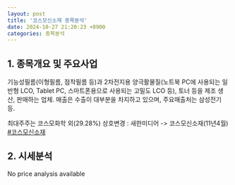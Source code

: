 ```yaml
---
layout: post
title: '코스모신소재 종목분석'
date: 2024-10-27 21:20:23 +0900
categories: 종목분석
---
```


## 1. 종목개요 및 주요사업

기능성필름(이형필름, 점착필름 등)과 2차전지용 양극활물질(노트북 PC에 사용되는 일반형 LCO, Tablet PC, 스마트폰용으로 사용되는 고밀도 LCO 등), 토너 등을 제조 생산, 판매하는 업체. 매출은 수출이 대부분을 차지하고 있으며, 주요매출처는 삼성전기 등. 

최대주주는 코스모화학 외(29.28%) 상호변경 : 새한미디어 -> 코스모신소재(11년4월)
[#코스모신소재](#)

## 2. 시세분석

No price analysis available
